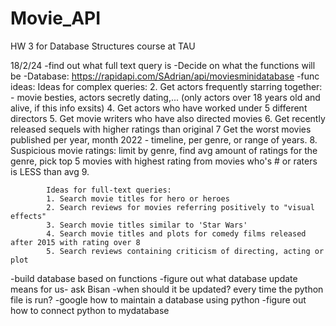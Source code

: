 # Movie_API
HW 3 for Database Structures course at TAU

18/2/24
-find out what full text query is
-Decide on what the functions will be
	-Database: https://rapidapi.com/SAdrian/api/moviesminidatabase
 	-func ideas:
  		Ideas for complex queries:
			2. Get actors frequently starring together: - movie besties, actors secretly dating,... (only actors over 18 years old and alive, if this info exsits)
			4. Get actors who have worked under 5 different directors
			5. Get movie writers who have also directed movies
			6. Get recently released sequels with higher ratings than original
			7 Get the worst movies published per year, month 2022 - timeline, per genre, or range of years.
			8. Suspicious movie ratings: limit by genre, find avg amount of ratings for the genre, pick top 5 movies with highest rating from movies who's # or raters is LESS than avg
			9. 
			
			Ideas for full-text queries:
			1. Search movie titles for hero or heroes
			2. Search reviews for movies referring positively to "visual effects"
			3. Search movie titles similar to 'Star Wars'
			4. Search movie titles and plots for comedy films released after 2015 with rating over 8
			5. Search reviews containing criticism of directing, acting or plot
  	
-build database based on functions
-figure out what database update means for us- ask Bisan
	-when should it be updated? every time the python file is run?
	-google how to maintain a database using python
-figure out how to connect python to mydatabase



